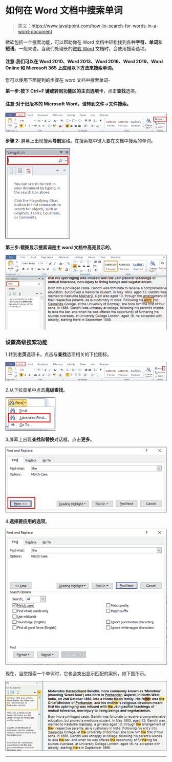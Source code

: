 # 如何在 Word 文档中搜索单词

> 原文：<https://www.javatpoint.com/how-to-search-for-words-in-a-word-document>

微软包括一个搜索功能，可以帮助你在 Word 文档中轻松找到各种**字符、单词**和**短语**。一般来说，当我们处理长的[微软 Word](https://www.javatpoint.com/ms-word-tutorial) 文档时，会使用搜索选项。

#### 注意:我们可以在 Word 2010、Word 2013、Word 2016、Word 2019、Word Online 和 Microsoft 365 上应用以下方法来搜索单词。

您可以使用下面提到的步骤在 word 文档中搜索单词-

**第一步:**按下 **Ctrl+F 键**或转到功能区的**主页选项卡**，点击**查找**选项。

#### 注意:对于旧版本的 Microsoft Word，请转到文件->文件搜索。

![How to search for words in a Word document](img/ac92ecf4eeaa2910248b97f7d0210cf4.png)

**步骤 2:** 屏幕上出现搜索**导航**窗格。在搜索框中键入要在文档中搜索的单词。

![How to search for words in a Word document](img/7f980bd9c2e6ba6244f115dc78550279.png)

**第三步:**截图显示搜索词是主 word 文档中**高亮显示的**。

![How to search for words in a Word document](img/352596307810c0cdf6f55c64cfdda1b1.png)

### 设置高级搜索功能

1.转到**主页**选项卡，点击与**查找**选项相关的下拉图标。

![How to search for words in a Word document](img/44de88908a7f9a61df040d5f4a4a2ea5.png)

2.从下拉菜单中点击**高级查找**。

![How to search for words in a Word document](img/6a049b2d72a8c553a6bd060c2100fd1b.png)

3.屏幕上出现**查找和替换**对话框。点击**更多**。

![How to search for words in a Word document](img/3944161b48486df92c9cc28b546460c3.png)

4.**选择要应用的选项**。

![How to search for words in a Word document](img/3244a5b1255427d70d09894abb1d354a.png)

现在，当您搜索一个单词时，它也会突出显示匹配的案例，如下图所示。

![How to search for words in a Word document](img/95c87499811e28738ed3d8fa883b41c5.png)

* * *